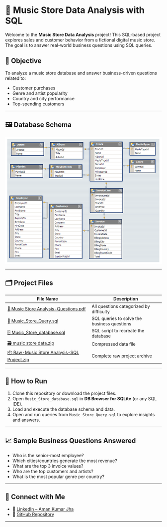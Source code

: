 # 🎵 Music Store Data Analysis with SQL

Welcome to the **Music Store Data Analysis** project! This SQL-based project explores sales and customer behavior from a fictional digital music store. The goal is to answer real-world business questions using SQL queries.

## 🎯 Objective

To analyze a music store database and answer business-driven questions related to:
- Customer purchases
- Genre and artist popularity
- Country and city performance
- Top-spending customers

---

## 🖼️ Database Schema

![Database Schema](https://github.com/Aman-Jha07/SQL-Data-Analysis/blob/main/MusicDatabaseSchema.png)

---

## 🗂️ Project Files

| File Name | Description |
|-----------|-------------|
| [📄 Music Store Analysis-Questions.pdf](https://github.com/Aman-Jha07/SQL-Data-Analysis/blob/main/Music%20Store%20Analysis-Questions.pdf) | All questions categorized by difficulty |
| [📜 Music_Store_Query.sql](https://github.com/Aman-Jha07/SQL-Data-Analysis/blob/main/Music_Store_Query.sql) | SQL queries to solve the business questions |
| [🗄️ Music_Store_database.sql](https://github.com/Aman-Jha07/SQL-Data-Analysis/blob/main/Music_Store_database.sql) | SQL script to recreate the database |
| [🗃️ music store data.zip](https://github.com/Aman-Jha07/SQL-Data-Analysis/blob/main/music%20store%20data.zip) | Compressed data file |
| [📦 Raw-Music Store Analysis-SQL Project.zip](https://github.com/Aman-Jha07/SQL-Data-Analysis/blob/main/Raw-Music%20Store%20Analysis-SQL%20Project.zip) | Complete raw project archive |

---

## 📌 How to Run

1. Clone this repository or download the project files.
2. Open `Music_Store_database.sql` in **DB Browser for SQLite** (or any SQL IDE).
3. Load and execute the database schema and data.
4. Open and run queries from `Music_Store_Query.sql` to explore insights and answers.

---

## 📈 Sample Business Questions Answered

- Who is the senior-most employee?
- Which cities/countries generate the most revenue?
- What are the top 3 invoice values?
- Who are the top customers and artists?
- What is the most popular genre per country?

---

## 🔗 Connect with Me

- 💼 [LinkedIn – Aman Kumar Jha](https://www.linkedin.com/in/amankumarjhame/)
- 📂 [GitHub Repository](https://github.com/Aman-Jha07/SQL-Data-Analysis)

---

